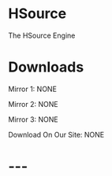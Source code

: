 # HSource
The HSource Engine

# Downloads
Mirror 1: NONE




Mirror 2: NONE




Mirror 3: NONE




Download On Our Site: NONE





# ---
